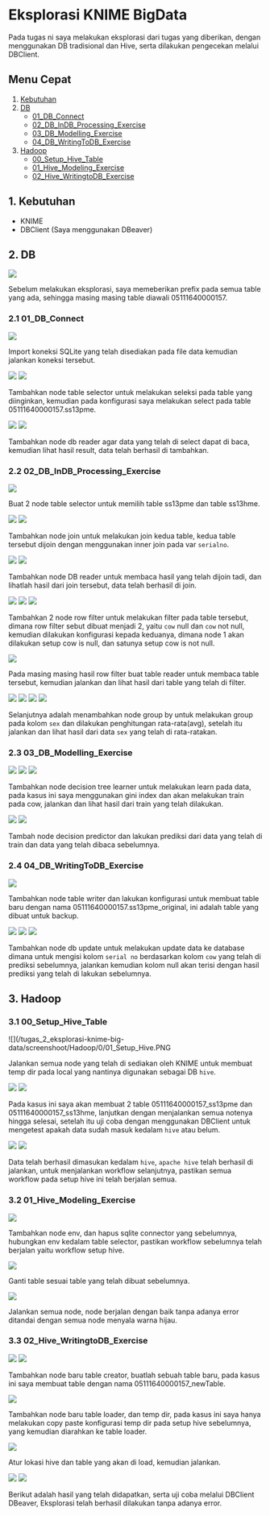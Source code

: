 # Eksplorasi KNIME BigData
Pada tugas ni saya melakukan eksplorasi dari tugas yang diberikan, dengan menggunakan DB tradisional dan Hive, serta dilakukan pengecekan melalui DBClient.

## Menu Cepat
1. [Kebutuhan](#1-kebutuhan)
2. [DB](#2-DB)
	- [01_DB_Connect](#21-01_db_connect)
	- [02_DB_InDB_Processing_Exercise](#22-02_db_indb_processing_exercise)
	- [03_DB_Modelling_Exercise](#23-03_db_modelling_exercise)
	- [04_DB_WritingToDB_Exercise](#24-04_db_writingtodb_exercise)
3. [Hadoop](#3-Hadoop)
	- [00_Setup_Hive_Table](#31-00_setup_hive_table)
	- [01_Hive_Modeling_Exercise](#32-01_Hive_Modeling_Exercise)
	- [02_Hive_WritingtoDB_Exercise](#33-02_Hive_WritingtoDB_Exercise)

## 1. Kebutuhan
- KNIME
- DBClient (Saya menggunakan DBeaver)

## 2. DB
![](/tugas_2_eksplorasi-knime-big-data/screenshoot/DB/1_Rename_Table.PNG)

Sebelum melakukan eksplorasi, saya memeberikan prefix pada semua table yang ada, sehingga masing masing table diawali 05111640000157.


### 2.1 01_DB_Connect
![](/tugas_2_eksplorasi-knime-big-data/screenshoot/DB/1/01_Import_Connection.PNG)

Import koneksi SQLite yang telah disediakan pada file data kemudian jalankan koneksi tersebut.

![](/tugas_2_eksplorasi-knime-big-data/screenshoot/DB/1/02_Add_Node_Table_Selector.PNG)
![](/tugas_2_eksplorasi-knime-big-data/screenshoot/DB/1/02_Configure_Select_SS13PME.PNG)

Tambahkan node table selector untuk melakukan seleksi pada table yang diinginkan, kemudian pada konfigurasi saya melakukan select pada table 05111640000157.ss13pme.


![](/tugas_2_eksplorasi-knime-big-data/screenshoot/DB/1/03_Add_DB_Reader.PNG)
![](/tugas_2_eksplorasi-knime-big-data/screenshoot/DB/1/03_DB_Result.PNG)

Tambahkan node db reader agar data yang telah di select dapat di baca, kemudian lihat hasil result, data telah berhasil di tambahkan.

### 2.2 02_DB_InDB_Processing_Exercise
![](/tugas_2_eksplorasi-knime-big-data/screenshoot/DB/2/01_Select_Ss13pme_Ss13hme.PNG)

Buat 2 node table selector untuk memilih table ss13pme dan table ss13hme.


![](/tugas_2_eksplorasi-knime-big-data/screenshoot/DB/2/02_Add_DB_Join.PNG)
![](/tugas_2_eksplorasi-knime-big-data/screenshoot/DB/2/02_Configure_Join_On_SerialNo.PNG)

Tambahkan node join untuk melakukan join kedua table, kedua table tersebut dijoin dengan menggunakan inner join pada var ``serialno``.


![](/tugas_2_eksplorasi-knime-big-data/screenshoot/DB/2/03_Add_DB_Reader.PNG)
![](/tugas_2_eksplorasi-knime-big-data/screenshoot/DB/2/03_DB_Result.PNG)

Tambahkan node DB reader untuk membaca hasil yang telah dijoin tadi, dan lihatlah hasil dari join tersebut, data telah berhasil di join.


![](/tugas_2_eksplorasi-knime-big-data/screenshoot/DB/2/04_Add_RowFilter_CowNullisNull.PNG)
![](/tugas_2_eksplorasi-knime-big-data/screenshoot/DB/2/04_Configuration_Cow_Not_Null.PNG)
![](/tugas_2_eksplorasi-knime-big-data/screenshoot/DB/2/04_Configuration_Cow_Null.PNG)

Tambahkan 2 node row filter untuk melakukan filter pada table tersebut, dimana row filter sebut dibuat menjadi 2, yaitu ``cow`` null dan ``cow`` not null, kemudian dilakukan konfigurasi kepada keduanya, dimana node 1 akan dilakukan setup cow is null, dan satunya setup cow is not null.


![](/tugas_2_eksplorasi-knime-big-data/screenshoot/DB/2/05_Create_Reader.PNG)

Pada masing masing hasil row filter buat table reader untuk membaca table tersebut, kemudian jalankan dan lihat hasil dari table yang telah di filter.


![](/tugas_2_eksplorasi-knime-big-data/screenshoot/DB/2/06_Add_GroupBy.PNG)
![](/tugas_2_eksplorasi-knime-big-data/screenshoot/DB/2/06_GroupBy_Configure.PNG)
![](/tugas_2_eksplorasi-knime-big-data/screenshoot/DB/2/06_GroupBy_Configure_2.PNG)
![](/tugas_2_eksplorasi-knime-big-data/screenshoot/DB/2/06_Result.PNG)

Selanjutnya adalah menambahkan node group by untuk melakukan group pada kolom ``sex`` dan dilakukan penghitungan rata-rata(avg), setelah itu jalankan dan lihat hasil dari data ``sex`` yang telah di rata-ratakan.

### 2.3 03_DB_Modelling_Exercise
![](/tugas_2_eksplorasi-knime-big-data/screenshoot/DB/3/01_Add_Decision_Tree.PNG)
![](/tugas_2_eksplorasi-knime-big-data/screenshoot/DB/3/01_Add_Decision_Tree_Configure.PNG)
![](/tugas_2_eksplorasi-knime-big-data/screenshoot/DB/3/01_Add_Decision_Tree_Result.PNG)

Tambahkan node decision tree learner untuk melakukan learn pada data, pada kasus ini saya menggunakan gini index dan akan melakukan train pada cow, jalankan dan lihat hasil dari train yang telah dilakukan.


![](/tugas_2_eksplorasi-knime-big-data/screenshoot/DB/3/02_Add_Decision_Predictor.PNG)
![](/tugas_2_eksplorasi-knime-big-data/screenshoot/DB/3/02_Add_Decision_Predictor_Result.PNG)

Tambah node decision predictor dan lakukan prediksi dari data yang telah di train dan data yang telah dibaca sebelumnya.

### 2.4 04_DB_WritingToDB_Exercise
![](/tugas_2_eksplorasi-knime-big-data/screenshoot/DB/4/01_Add_Table_Writer.PNG)

Tambahkan node table writer dan lakukan konfigurasi untuk membuat table baru dengan nama 05111640000157.ss13pme_original, ini adalah table yang dibuat untuk backup.


![](/tugas_2_eksplorasi-knime-big-data/screenshoot/DB/4/02_Add_DB_Update.PNG)
![](/tugas_2_eksplorasi-knime-big-data/screenshoot/DB/4/02_Add_DB_Update_Configure.PNG)
![](/tugas_2_eksplorasi-knime-big-data/screenshoot/DB/4/02_Add_DB_Update_Result.PNG)

Tambahkan node db update untuk melakukan update data ke database dimana untuk mengisi kolom ``serial no`` berdasarkan kolom ``cow`` yang telah di prediksi sebelumnya, jalankan kemudian kolom null akan terisi dengan hasil prediksi yang telah di lakukan sebelumnya.

## 3. Hadoop
### 3.1 00_Setup_Hive_Table
![](/tugas_2_eksplorasi-knime-big-data/screenshoot/Hadoop/0/01_Setup_Hive.PNG

Jalankan semua node yang telah di sediakan oleh KNIME untuk membuat temp dir pada local yang nantinya digunakan sebagai DB ``hive``.

![](/tugas_2_eksplorasi-knime-big-data/screenshoot/Hadoop/0/01_Setup_Hive_1.PNG)
![](/tugas_2_eksplorasi-knime-big-data/screenshoot/Hadoop/0/01_Setup_Hive_2.PNG)

Pada kasus ini saya akan membuat 2 table 05111640000157_ss13pme dan 05111640000157_ss13hme, lanjutkan dengan menjalankan semua notenya hingga selesai, setelah itu uji coba dengan menggunakan DBClient untuk mengetest apakah data sudah masuk kedalam ``hive`` atau belum.


![](/tugas_2_eksplorasi-knime-big-data/screenshoot/Hadoop/0/02_Test_DBClient.PNG)
![](/tugas_2_eksplorasi-knime-big-data/screenshoot/Hadoop/0/02_Test_DBClient_2.PNG)

Data telah berhasil dimasukan kedalam ``hive``, ``apache hive`` telah berhasil di jalankan, untuk menjalankan workflow selanjutnya, pastikan semua workflow pada setup hive ini telah berjalan semua.

### 3.2 01_Hive_Modeling_Exercise
![](/tugas_2_eksplorasi-knime-big-data/screenshoot/Hadoop/1/01_Add_Env.PNG)

Tambahkan node env, dan hapus sqlite connector yang sebelumnya, hubungkan env kedalam table selector, pastikan workflow sebelumnya telah berjalan yaitu workflow setup hive.


![](/tugas_2_eksplorasi-knime-big-data/screenshoot/Hadoop/1/02_Change_Table_Selector.PNG)

Ganti table sesuai table yang telah dibuat sebelumnya.


![](/tugas_2_eksplorasi-knime-big-data/screenshoot/Hadoop/1/03_Success.PNG)

Jalankan semua node, node berjalan dengan baik tanpa adanya error ditandai dengan semua node menyala warna hijau.

### 3.3 02_Hive_WritingtoDB_Exercise
![](/tugas_2_eksplorasi-knime-big-data/screenshoot/Hadoop/2/01_Add_Table_Creator.PNG)
![](/tugas_2_eksplorasi-knime-big-data/screenshoot/Hadoop/2/01_Table_Configure.PNG)

Tambahkan node baru table creator, buatlah sebuah table baru, pada kasus ini saya membuat table dengan nama 05111640000157_newTable.


![](/tugas_2_eksplorasi-knime-big-data/screenshoot/Hadoop/2/02_Add_Table_Loader_Temp_Dir.PNG)

Tambahkan node baru table loader, dan temp dir, pada kasus ini saya hanya melakukan copy paste konfigurasi temp dir pada setup hive sebelumnya, yang kemudian diarahkan ke table loader.


![](/tugas_2_eksplorasi-knime-big-data/screenshoot/Hadoop/2/02_Loader_Configure.PNG)

Atur lokasi hive dan table yang akan di load, kemudian jalankan.

![](/tugas_2_eksplorasi-knime-big-data/screenshoot/Hadoop/2/03_Success_Data_Knime.PNG)
![](/tugas_2_eksplorasi-knime-big-data/screenshoot/Hadoop/2/03_Success_Data_DBeaver.PNG)

Berikut adalah hasil yang telah didapatkan, serta uji coba melalui DBClient DBeaver, Eksplorasi telah berhasil dilakukan tanpa adanya error.

